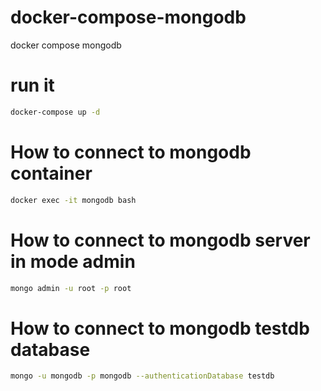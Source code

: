 # docker-compose-mongodb
docker compose mongodb

# run it
````bash
docker-compose up -d
````

# How to connect to mongodb container
````bash
docker exec -it mongodb bash
````

# How to connect to mongodb server in mode admin
````bash
mongo admin -u root -p root
````

# How to connect to mongodb testdb database
````bash
mongo -u mongodb -p mongodb --authenticationDatabase testdb
````


